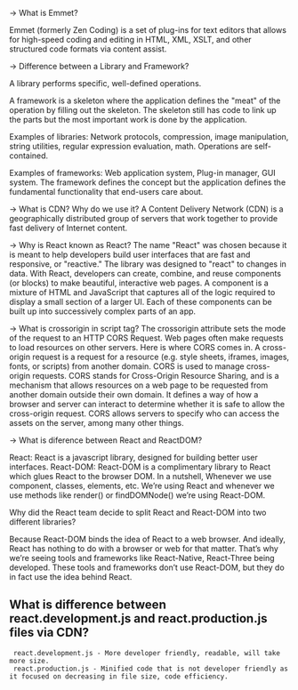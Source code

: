 -> What is Emmet?
 
   Emmet (formerly Zen Coding) is a set of plug-ins for text editors that allows for high-speed coding and editing in HTML, XML, XSLT, and other structured code formats via content assist.

 -> Difference between a Library and Framework?

 A library performs specific, well-defined operations.

A framework is a skeleton where the application defines the "meat" of the operation by filling out the skeleton. The skeleton still has code to link up the parts but the most important work is done by the application.

Examples of libraries: Network protocols, compression, image manipulation, string utilities, regular expression evaluation, math. Operations are self-contained.

Examples of frameworks: Web application system, Plug-in manager, GUI system. The framework defines the concept but the application defines the fundamental functionality that end-users care about.

-> What is CDN? Why do we use it?
    A Content Delivery Network (CDN) is a geographically distributed group of servers that work together to provide fast delivery of Internet content.

-> Why is React known as React?
     The name "React" was chosen because it is meant to help developers build user interfaces that are fast and responsive, or "reactive." The library was designed to "react" to changes in data. With React, developers can create, combine, and reuse components (or blocks) to make beautiful, interactive web pages. A component is a mixture of HTML and JavaScript that captures all of the logic required to display a small section of a larger UI. Each of these components can be built up into successively complex parts of an app.

-> What is crossorigin in script tag?
    The crossorigin attribute sets the mode of the request to an HTTP CORS Request.
    Web pages often make requests to load resources on other servers. Here is where CORS comes in.
    A cross-origin request is a request for a resource (e.g. style sheets, iframes, images, fonts, or scripts) from another domain.
    CORS is used to manage cross-origin requests.
    CORS stands for Cross-Origin Resource Sharing, and is a mechanism that allows resources on a web page to be requested from another domain outside their own 
    domain. It defines a way of how a browser and server can interact to determine whether it is safe to allow the cross-origin request. CORS allows servers to 
    specify who can access the assets on the server, among many other things.


-> What is diference between React and ReactDOM?
    
   React: React is a javascript library, designed for building better user interfaces.
   React-DOM: React-DOM is a complimentary library to React which glues React to the browser DOM.
   In a nutshell, Whenever we use component, classes, elements, etc. We’re using React and whenever we use methods like render() or findDOMNode() we’re using React-DOM.

 Why did the React team decide to split React and React-DOM into two different libraries?

 Because React-DOM binds the idea of React to a web browser. And ideally, React has nothing to do with a browser or web for that matter. That’s why we’re seeing tools and frameworks like React-Native, React-Three being developed. These tools and frameworks don’t use React-DOM, but they do in fact use the idea behind React.


## What is difference between react.development.js and react.production.js files via CDN?
     
     react.development.js - More developer friendly, readable, will take more size. 
     react.production.js - Minified code that is not developer friendly as it focused on decreasing in file size, code efficiency.
